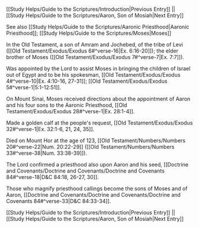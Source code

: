 [[Study Helps/Guide to the Scriptures/Introduction|Previous Entry]]  ||  [[Study Helps/Guide to the Scriptures/Aaron, Son of Mosiah|Next Entry]]

 See also [[Study Helps/Guide to the Scriptures/Aaronic Priesthood|Aaronic Priesthood]]; [[Study Helps/Guide to the Scriptures/Moses|Moses]]

 In the Old Testament, a son of Amram and Jochebed, of the tribe of Levi ([[Old Testament/Exodus/Exodus 6#^verse-16|Ex. 6:16-20]]); the elder brother of Moses ([[Old Testament/Exodus/Exodus 7#^verse-7|Ex. 7:7]]).

 Was appointed by the Lord to assist Moses in bringing the children of Israel out of Egypt and to be his spokesman, [[Old Testament/Exodus/Exodus 4#^verse-10|Ex. 4:10-16, 27-31]]; [[Old Testament/Exodus/Exodus 5#^verse-1|5:1-12:51]].

 On Mount Sinai, Moses received directions about the appointment of Aaron and his four sons to the Aaronic Priesthood, [[Old Testament/Exodus/Exodus 28#^verse-1|Ex. 28:1-4]].

 Made a golden calf at the people's request, [[Old Testament/Exodus/Exodus 32#^verse-1|Ex. 32:1-6, 21, 24, 35]].

 Died on Mount Hor at the age of 123, [[Old Testament/Numbers/Numbers 20#^verse-22|Num. 20:22-29]] ([[Old Testament/Numbers/Numbers 33#^verse-38|Num. 33:38-39]]).

 The Lord confirmed a priesthood also upon Aaron and his seed, [[Doctrine and Covenants/Doctrine and Covenants/Doctrine and Covenants 84#^verse-18|D&C 84:18, 26-27, 30]].

 Those who magnify priesthood callings become the sons of Moses and of Aaron, [[Doctrine and Covenants/Doctrine and Covenants/Doctrine and Covenants 84#^verse-33|D&C 84:33-34]].

[[Study Helps/Guide to the Scriptures/Introduction|Previous Entry]]  ||  [[Study Helps/Guide to the Scriptures/Aaron, Son of Mosiah|Next Entry]]